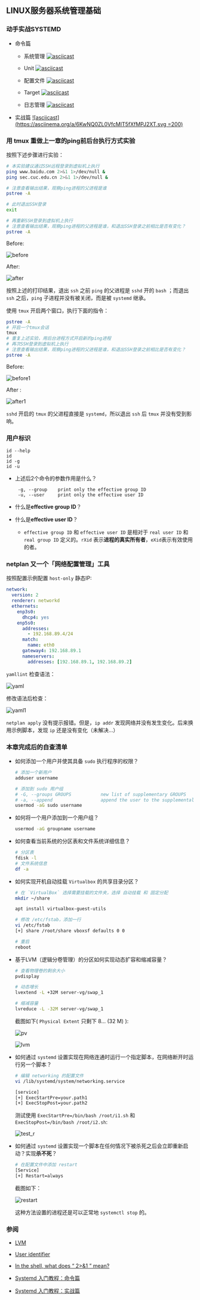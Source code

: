 



## LINUX服务器系统管理基础

### 动手实战SYSTEMD

- 命令篇
  - 系统管理
  [![asciicast](https://asciinema.org/a/yA5Tt28JSocYi4aLGy6gIY5Mv.svg)](https://asciinema.org/a/yA5Tt28JSocYi4aLGy6gIY5Mv) 

  - Unit
    [![asciicast](https://asciinema.org/a/T6yagMlpMOMnkVXXxKTK7Urgx.svg)](https://asciinema.org/a/T6yagMlpMOMnkVXXxKTK7Urgx)

  - 配置文件
    [![asciicast](https://asciinema.org/a/1QDZ3G5xF5xqoPIxG0pNay0I9.svg)](https://asciinema.org/a/1QDZ3G5xF5xqoPIxG0pNay0I9)

  - Target
    [![asciicast](https://asciinema.org/a/SrgOKb0JnZGnP8dsubYvnuUrg.svg)](https://asciinema.org/a/SrgOKb0JnZGnP8dsubYvnuUrg)

  - 日志管理
    [![asciicast](https://asciinema.org/a/5U44IXyDI406joCW2a3RcJWVy.svg)](https://asciinema.org/a/5U44IXyDI406joCW2a3RcJWVy)

- 实战篇
  [![asciicast](https://asciinema.org/a/6KwNQ0ZL0VfcMlT5fXfMPJ2XT.svg =200)](https://asciinema.org/a/6KwNQ0ZL0VfcMlT5fXfMPJ2XT)


### 用 tmux 重做上一章的ping前后台执行方式实验
按照下述步骤进行实验：
```bash
# 本实验建议通过SSH远程登录到虚拟机上执行
ping www.baidu.com 2>&1 1>/dev/null &
ping sec.cuc.edu.cn 2>&1 1>/dev/null &

# 注意查看输出结果，观察ping进程的父进程是谁
pstree -A

# 此时退出SSH登录
exit

# 再重新SSH登录到虚拟机上执行
# 注意查看输出结果，观察ping进程的父进程是谁，和退出SSH登录之前相比是否有变化？
pstree -A
```

Before:

![before](G:\Linux\exp3\image\before.jpg)

After: 

![after](image/after.jpg)

按照上述的打印结果，退出 `ssh` 之前 `ping` 的父进程是 `sshd` 开的 `bash` ；而退出 `ssh` 之后，`ping` 子进程并没有被关闭，而是被 `systemd` 继承。

使用 `tmux` 开启两个窗口，执行下面的指令：

```bash
pstree -A
# 开启一个tmux会话
tmux
# 重复上述实验，用后台进程方式开启新的ping进程
# 再次SSH登录到虚拟机上执行
# 注意查看输出结果，观察ping进程的父进程是谁，和退出SSH登录之前相比是否有变化？
pstree -A
```

Before:

![before1](image/before1.jpg)

After :

![after1](image/after1.jpg)

`sshd` 开启的 `tmux` 的父进程直接是 `systemd`，所以退出 `ssh` 后 `tmux` 并没有受到影响。



### 用户标识

```
id --help
id
id -g
id -u
```

- 上述后2个命令的参数作用是什么？

  ```
   -g, --group    print only the effective group ID
   -u, --user     print only the effective user ID
  ```

- 什么是**effective group ID**？

- 什么是**effective user ID**？

  - `effective group ID` 和 `effective user ID` 是相对于 `real user ID` 和 `real group ID` 定义的。`rXid` 表示**进程的真实所有者**，`eXid`表示有效使用的者。



### netplan 又一个「网络配置管理」工具

按照配置示例配置 `host-only` 静态IP:

```yaml
network:
  version: 2
  renderer: networkd
  ethernets:
    enp3s0:
      dhcp4: yes
    enp5s0:
      addresses:
        - 192.168.89.4/24
      match:
        name: eth0
      gateway4: 192.168.89.1
      nameservers:
        addresses: [192.168.89.1, 192.168.89.2]
```

`yamllint` 检查语法：

![yaml](image/yaml.jpg)

修改语法后检查：

![yaml1](image/yaml1.jpg)

`netplan apply` 没有提示报错。但是，`ip addr` 发现网络并没有发生变化。后来换用示例脚本，发现 `ip` 还是没有变化（未解决...）




### 本章完成后的自查清单

- 如何添加一个用户并使其具备 `sudo` 执行程序的权限？

  ```bash
  # 添加一个新用户
  adduser username
  
  # 添加到 sudo 用户组
  # -G, --groups GROUPS           new list of supplementary GROUPS
  # -a, --append                  append the user to the supplemental GROUPS
  usermod -aG sudo username
  ```

- 如何将一个用户添加到一个用户组？

  ```bash
  usermod -aG groupname username
  ```

- 如何查看当前系统的分区表和文件系统详细信息？

  ```bash
  # 分区表
  fdisk -l
  # 文件系统信息
  df -a
  ```

- 如何实现开机自动挂载 `Virtualbox` 的共享目录分区？

  ```bash
  # 在 `VirtualBox` 选择需要挂载的文件夹，选择 自动挂载 和 固定分配
  mkdir ~/share
  
  apt install virtualbox-guest-utils
  
  # 修改 /etc/fstab，添加一行
  vi /etc/fstab
  [+] share /root/share vboxsf defaults 0 0
  
  # 重启
  reboot
  ```

- 基于LVM（逻辑分卷管理）的分区如何实现动态扩容和缩减容量？

  ```bash
  # 查看物理卷的剩余大小
  pvdisplay
  
  # 动态增长
  lvextend -L +32M server-vg/swap_1
  
  # 缩减容量
  lvreduce -L -32M server-vg/swap_1
  ```

  截图如下( `Physical Extent` 只剩下 8... (32 M)  ):

  ![pv](image/pv.jpg)

  ![lvm](image/lvm.jpg)



- 如何通过 `systemd` 设置实现在网络连通时运行一个指定脚本，在网络断开时运行另一个脚本？
  ```bash
  # 编辑 networking 的配置文件
  vi /lib/systemd/system/networking.service
  
  [service]
  [+] ExecStartPre=your.path1
  [+] ExecStopPost=your.path2
  ```
  测试使用 `ExecStartPre=/bin/bash /root/i1.sh` 和 `ExecStopPost=/bin/bash /root/i2.sh`:

  ![test_r](image/test_r.jpg)

- 如何通过 `systemd` 设置实现一个脚本在任何情况下被杀死之后会立即重新启动？实现**杀不死**？

  ```bash
  # 在配置文件中添加 restart
  [Service]
  [+] Restart=always
  ```
  截图如下：

  ![restart](image/restart.jpg)

  这种方法设置的进程还是可以正常地 `systemctl stop` 的。



### 参阅

- [LVM](https://wiki.ubuntu.com/Lvm)
- [User identifier](<https://en.wikipedia.org/wiki/User_identifier#Saved_user_ID>)

- [In the shell, what does “ 2>&1 ” mean?](https://stackoverflow.com/questions/818255/in-the-shell-what-does-21-mean#comment32269807_818284)

- [Systemd 入门教程：命令篇](<http://www.ruanyifeng.com/blog/2016/03/systemd-tutorial-commands.html>)
- [Systemd 入门教程：实战篇](<http://www.ruanyifeng.com/blog/2016/03/systemd-tutorial-part-two.html>)